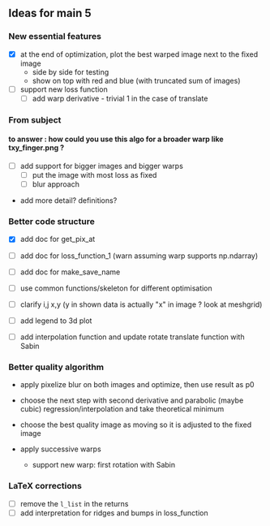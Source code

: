 ## Ideas for main 5

### New essential features
- [x] at the end of optimization, plot the best warped image next to the fixed image
    - side by side for testing
    - show on top with red and blue (with truncated sum of images)
- [ ] support new loss function
    - [ ] add warp derivative - trivial 1 in the case of translate

### From subject
#### to answer : how could you use this algo for a broader warp like txy_finger.png ?
- [ ] add support for bigger images and bigger warps
    - [ ] put the image with most loss as fixed
    - [ ] blur approach
-  add more detail? definitions?



### Better code structure
- [x] add doc for get_pix_at
- [ ] add doc for loss_function_1 (warn assuming warp supports np.ndarray)
- [ ] add doc for make_save_name

- [ ] use common functions/skeleton for different optimisation

- [ ] clarify i,j x,y (y in shown data is actually "x" in image ? look at meshgrid)
- [ ] add legend to 3d plot 
- [ ] add interpolation function and update rotate translate function with Sabin

### Better quality algorithm
- apply pixelize blur on both images and optimize, then use result as p0
- choose the next step with second derivative and parabolic (maybe cubic) regression/interpolation and take theoretical minimum

- choose the best quality image as moving so it is adjusted to the fixed image

- apply successive warps
    - support new warp:
        first rotation with Sabin



### LaTeX corrections
- [ ] remove the ``l_list`` in the returns
- [ ] add interpretation for ridges and bumps in loss_function